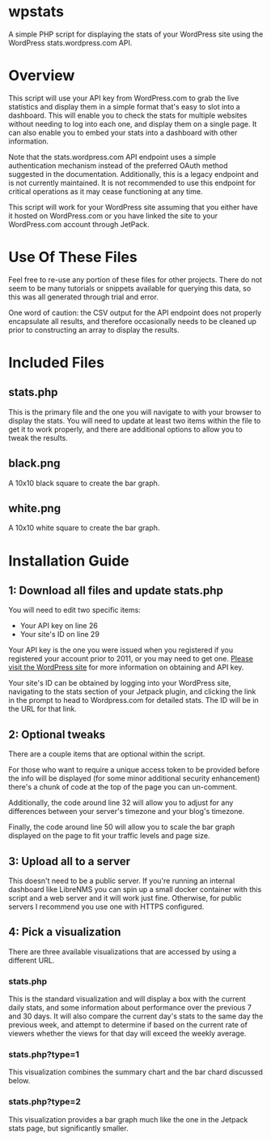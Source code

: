 # wpstats
A simple PHP script for displaying the stats of your WordPress site using the WordPress stats.wordpress.com API.

# Overview
This script will use your API key from WordPress.com to grab the live statistics and display them in a simple format that's easy to slot into a dashboard. This will enable you to check the stats for multiple websites without needing to log into each one, and display them on a single page. It can also enable you to embed your stats into a dashboard with other information.

Note that the stats.wordpress.com API endpoint uses a simple authentication mechanism instead of the preferred OAuth method suggested in the documentation. Additionally, this is a legacy endpoint and is not currently maintained. It is not recommended to use this endpoint for critical operations as it may cease functioning at any time.

This script will work for your WordPress site assuming that you either have it hosted on WordPress.com or you have linked the site to your WordPress.com account through JetPack.

# Use Of These Files
Feel free to re-use any portion of these files for other projects. There do not seem to be many tutorials or snippets available for querying this data, so this was all generated through trial and error.

One word of caution: the CSV output for the API endpoint does not properly encapsulate all results, and therefore occasionally needs to be cleaned up prior to constructing an array to display the results.

# Included Files
## stats.php
This is the primary file and the one you will navigate to with your browser to display the stats. You will need to update at least two items within the file to get it to work properly, and there are additional options to allow you to tweak the results.

## black.png
A 10x10 black square to create the bar graph.

## white.png
A 10x10 white square to create the bar graph.

# Installation Guide
## 1: Download all files and update stats.php
You will need to edit two specific items:
* Your API key on line 26
* Your site's ID on line 29

Your API key is the one you were issued when you registered if you registered your account prior to 2011, or you may need to get one. [Please visit the WordPress site](https://wordpress.com/support/api-keys/) for more information on obtaining and API key.

Your site's ID can be obtained by logging into your WordPress site, navigating to the stats section of your Jetpack plugin, and clicking the link in the prompt to head to Wordpress.com for detailed stats. The ID will be in the URL for that link.

## 2: Optional tweaks
There are a couple items that are optional within the script.

For those who want to require a unique access token to be provided before the info will be displayed (for some minor additional security enhancement) there's a chunk of code at the top of the page you can un-comment.

Additionally, the code around line 32 will allow you to adjust for any differences between your server's timezone and your blog's timezone.

Finally, the code around line 50 will allow you to scale the bar graph displayed on the page to fit your traffic levels and page size.

## 3: Upload all to a server
This doesn't need to be a public server. If you're running an internal dashboard like LibreNMS you can spin up a small docker container with this script and a web server and it will work just fine. Otherwise, for public servers I recommend you use one with HTTPS configured.

## 4: Pick a visualization
There are three available visualizations that are accessed by using a different URL.

### stats.php
This is the standard visualization and will display a box with the current daily stats, and some information about performance over the previous 7 and 30 days. It will also compare the current day's stats to the same day the previous week, and attempt to determine if based on the current rate of viewers whether the views for that day will exceed the weekly average.

### stats.php?type=1
This visualization combines the summary chart and the bar chard discussed below.

### stats.php?type=2
This visualization provides a bar graph much like the one in the Jetpack stats page, but significantly smaller.